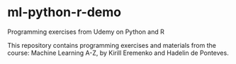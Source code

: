# ml-python-r-demo
Programming exercises from Udemy on Python and R

This repository contains programming exercises and materials from the course: Machine Learning A-Z, by Kirill Eremenko and Hadelin de Ponteves.
